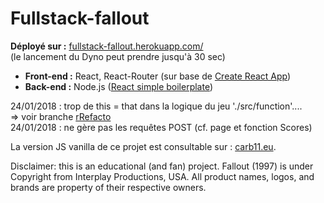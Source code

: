 # Fullstack-fallout



**Déployé sur :** [fullstack-fallout.herokuapp.com/](https://fullstack-fallout.herokuapp.com/)     
(le lancement du Dyno peut prendre jusqu'à 30 sec)


* **Front-end :**  React, React-Router (sur base de [Create React App](https://github.com/facebookincubator/create-react-app))
* **Back-end :**  Node.js ([React simple boilerplate](https://github.com/andela-kadeniyi/react-simple-boilerplate/))


24/01/2018 :  trop de this = that dans la logique du jeu './src/function'....                
=> voir branche [rRefacto](https://github.com/Carburator11/fullstack-fallout/tree/rRefacto)             
24/01/2018 : ne gère pas les requêtes POST (cf. page et fonction Scores)    

La version JS vanilla de ce projet est consultable sur : [carb11.eu](http://carb11.eu/fallout/).

Disclaimer: this is an educational (and fan) project. Fallout (1997) is under Copyright from Interplay Productions, USA. All product names, logos, and brands are property of their respective owners.
 
